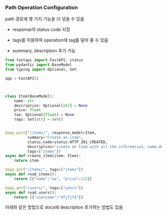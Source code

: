 ### Path Operation Configuration

path 경로에 몇 가지 기능을 더 넣을 수 있음



- response의 status code 지정

- tags를 이용하여 operation에 tag를 달아 줄 수 있음

- summary, description 추가 가능

```python
from fastapi import FastAPI, status
from pydantic import BaseModel
from typing import Optional, Set

app = FastAPI()



class Item(BaseModel):
    name: str
    description: Optional[str] = None
    price: float
    tax: Optional[float] = None
    tags: Set[str] = set()


@app.post("/items/", response_model=Item, 
          summary="Create an item",
          status_code=status.HTTP_201_CREATED,
          description="create an tiem with all the information, name,description",
          tags=["items"])
async def create_item(item: Item):
    return item

@app.get("/items/", tags=["items"])
async def read_items():
    return [{"name":"aa", "price":123}]

@app.get("/users/", tags=["users"])
async def read_users():
    return [{"username":"dfjfjfd"}]

```



아래와 같은 방법으로 docs에 description 추가하는 방법도 있음

```python

```




